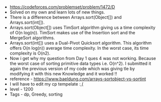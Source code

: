 * https://codeforces.com/problemset/problem/1472/D
* Solved on my own and learn lots of new things.
* There is a difference between Arrays.sort(Object[]) and Arrays.sort(int[]).
* Arrays.sort(Object[]) uses TimSort algorithm giving us a time complexity of O(n log(n)). TimSort makes use of the Insertion sort and the MergeSort algorithms.
* Arrays.sort(int[]) uses a Dual-Pivot Quicksort algorithm. This algorithm offers O(n log(n)) average time complexity. In the worst case, its time complexity is O(n2).
* Now i get why my question from Day 1 ques 4 was not working. Because the worst case of sorting primitive data types i.e. O(n^2). I submitted it again the previous version of my code which was giving tle by modifying it with this new Knowledge and it worked !!
* reference - https://www.baeldung.com/arrays-sortobject-vs-sortint
* I will have to edit my cp tempelate :,(
* level - 1200
* Tags - dp, Greedy, sorting
